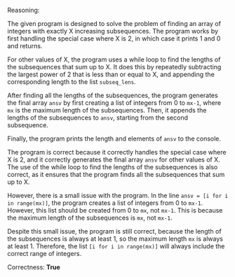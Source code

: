 Reasoning:

The given program is designed to solve the problem of finding an array of integers with exactly X increasing subsequences. The program works by first handling the special case where X is 2, in which case it prints 1 and 0 and returns.

For other values of X, the program uses a while loop to find the lengths of the subsequences that sum up to X. It does this by repeatedly subtracting the largest power of 2 that is less than or equal to X, and appending the corresponding length to the list `subseq_lens`.

After finding all the lengths of the subsequences, the program generates the final array `ansv` by first creating a list of integers from 0 to `mx-1`, where `mx` is the maximum length of the subsequences. Then, it appends the lengths of the subsequences to `ansv`, starting from the second subsequence.

Finally, the program prints the length and elements of `ansv` to the console.

The program is correct because it correctly handles the special case where X is 2, and it correctly generates the final array `ansv` for other values of X. The use of the while loop to find the lengths of the subsequences is also correct, as it ensures that the program finds all the subsequences that sum up to X.

However, there is a small issue with the program. In the line `ansv = [i for i in range(mx)]`, the program creates a list of integers from 0 to `mx-1`. However, this list should be created from 0 to `mx`, not `mx-1`. This is because the maximum length of the subsequences is `mx`, not `mx-1`.

Despite this small issue, the program is still correct, because the length of the subsequences is always at least 1, so the maximum length `mx` is always at least 1. Therefore, the list `[i for i in range(mx)]` will always include the correct range of integers.

Correctness: **True**